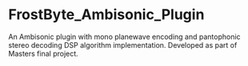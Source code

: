 # FrostByte_Ambisonic_Plugin
An Ambisonic plugin with mono planewave encoding and pantophonic stereo decoding DSP algorithm implementation. Developed as part of Masters final project.
